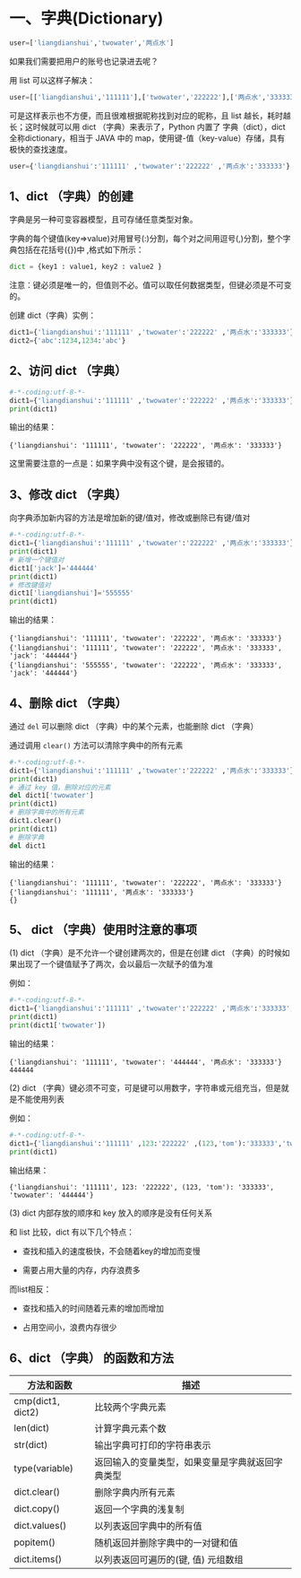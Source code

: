 # 一、字典(Dictionary) #

```python
user=['liangdianshui','twowater','两点水']
```

如果我们需要把用户的账号也记录进去呢？

用 list 可以这样子解决：

```python
user=[['liangdianshui','111111'],['twowater','222222'],['两点水','333333']]
```

可是这样表示也不方便，而且很难根据昵称找到对应的昵称，且 list 越长，耗时越长；这时候就可以用 dict （字典）来表示了，Python 内置了 字典（dict），dict 全称dictionary，相当于 JAVA 中的 map，使用键-值（key-value）存储，具有极快的查找速度。

```python
user={'liangdianshui':'111111' ,'twowater':'222222' ,'两点水':'333333'}
```


## 1、dict （字典）的创建 ##

字典是另一种可变容器模型，且可存储任意类型对象。

字典的每个键值(key=>value)对用冒号(:)分割，每个对之间用逗号(,)分割，整个字典包括在花括号({})中 ,格式如下所示：

```python
dict = {key1 : value1, key2 : value2 }
```

注意：键必须是唯一的，但值则不必。值可以取任何数据类型，但键必须是不可变的。

创建 dict（字典）实例：

```python
dict1={'liangdianshui':'111111' ,'twowater':'222222' ,'两点水':'333333'}
dict2={'abc':1234,1234:'abc'}
```

## 2、访问 dict （字典） ##

```python
#-*-coding:utf-8-*-
dict1={'liangdianshui':'111111' ,'twowater':'222222' ,'两点水':'333333'}
print(dict1)

```

输出的结果：

```
{'liangdianshui': '111111', 'twowater': '222222', '两点水': '333333'}
```

这里需要注意的一点是：如果字典中没有这个键，是会报错的。

## 3、修改 dict （字典） ##

向字典添加新内容的方法是增加新的键/值对，修改或删除已有键/值对

```python
#-*-coding:utf-8-*-
dict1={'liangdianshui':'111111' ,'twowater':'222222' ,'两点水':'333333'}
print(dict1)
# 新增一个键值对
dict1['jack']='444444'
print(dict1)
# 修改键值对
dict1['liangdianshui']='555555'
print(dict1)
```

输出的结果：

```
{'liangdianshui': '111111', 'twowater': '222222', '两点水': '333333'}
{'liangdianshui': '111111', 'twowater': '222222', '两点水': '333333', 'jack': '444444'}
{'liangdianshui': '555555', 'twowater': '222222', '两点水': '333333', 'jack': '444444'}
```

## 4、删除 dict （字典） ##

通过 `del` 可以删除 dict （字典）中的某个元素，也能删除 dict （字典）

通过调用 `clear()` 方法可以清除字典中的所有元素

```python
#-*-coding:utf-8-*-
dict1={'liangdianshui':'111111' ,'twowater':'222222' ,'两点水':'333333'}
print(dict1)
# 通过 key 值，删除对应的元素
del dict1['twowater']
print(dict1)
# 删除字典中的所有元素
dict1.clear()
print(dict1)
# 删除字典
del dict1
```

输出的结果：

```
{'liangdianshui': '111111', 'twowater': '222222', '两点水': '333333'}
{'liangdianshui': '111111', '两点水': '333333'}
{}
```

## 5、 dict （字典）使用时注意的事项 ##

(1) dict （字典）是不允许一个键创建两次的，但是在创建 dict （字典）的时候如果出现了一个键值赋予了两次，会以最后一次赋予的值为准

例如：

```python
#-*-coding:utf-8-*-
dict1={'liangdianshui':'111111' ,'twowater':'222222' ,'两点水':'333333','twowater':'444444'}
print(dict1)
print(dict1['twowater'])
```

输出的结果：

```
{'liangdianshui': '111111', 'twowater': '444444', '两点水': '333333'}
444444
```


(2) dict （字典）键必须不可变，可是键可以用数字，字符串或元组充当，但是就是不能使用列表

例如：

```python
#-*-coding:utf-8-*-
dict1={'liangdianshui':'111111' ,123:'222222' ,(123,'tom'):'333333','twowater':'444444'}
print(dict1)
```

输出结果：

```
{'liangdianshui': '111111', 123: '222222', (123, 'tom'): '333333', 'twowater': '444444'}
```

(3) dict 内部存放的顺序和 key 放入的顺序是没有任何关系

和 list 比较，dict 有以下几个特点：

* 查找和插入的速度极快，不会随着key的增加而变慢

* 需要占用大量的内存，内存浪费多

而list相反：

* 查找和插入的时间随着元素的增加而增加

* 占用空间小，浪费内存很少


## 6、dict （字典） 的函数和方法 ##

|方法和函数|描述|
|---------|--------|
|cmp(dict1, dict2)|比较两个字典元素|
|len(dict)|计算字典元素个数|
|str(dict)|输出字典可打印的字符串表示|
|type(variable)|返回输入的变量类型，如果变量是字典就返回字典类型|
|dict.clear()|删除字典内所有元素|
|dict.copy()|返回一个字典的浅复制|
|dict.values()|以列表返回字典中的所有值|
|popitem()|随机返回并删除字典中的一对键和值|
|dict.items()|以列表返回可遍历的(键, 值) 元组数组|
